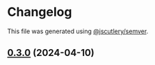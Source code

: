 # Changelog

This file was generated using [@jscutlery/semver](https://github.com/jscutlery/semver).

## [0.3.0](https://github.com/Sitecore-PD/sitecore.cloudsdk.js/compare/personalize-0.2.4...personalize-0.3.0) (2024-04-10)
